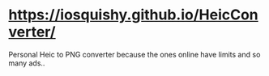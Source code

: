 # https://iosquishy.github.io/HeicConverter/
Personal Heic to PNG converter because the ones online have limits and so many ads..
